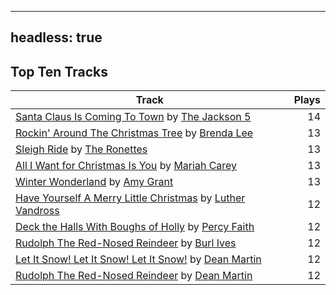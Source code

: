 
---
headless: true
---

## Top Ten Tracks

| Track | Plays |
| --- |  ---: |
|[Santa Claus Is Coming To Town](https://www.iheart.com/artist/the-jackson-5-35053/songs/santa-claus-is-coming-to-town-28131648/) by [The Jackson 5](https://www.iheart.com/artist/the-jackson-5-35053/)| 14|
|[Rockin' Around The Christmas Tree](https://www.iheart.com/artist/brenda-lee-18115/songs/rockin-around-the-christmas-tree-28114119/) by [Brenda Lee](https://www.iheart.com/artist/brenda-lee-18115/)| 13|
|[Sleigh Ride](https://www.iheart.com/artist/the-ronettes-89545/songs/sleigh-ride-2513311/) by [The Ronettes](https://www.iheart.com/artist/the-ronettes-89545/)| 13|
|[All I Want for Christmas Is You](https://www.iheart.com/artist/mariah-carey-31885/songs/all-i-want-for-christmas-is-you-20275005/) by [Mariah Carey](https://www.iheart.com/artist/mariah-carey-31885/)| 13|
|[Winter Wonderland](https://www.iheart.com/artist/amy-grant-3053/songs/winter-wonderland-467693/) by [Amy Grant](https://www.iheart.com/artist/amy-grant-3053/)| 13|
|[Have Yourself A Merry Little Christmas](https://www.iheart.com/artist/luther-vandross-3402/songs/have-yourself-a-merry-little-christmas-2569148/) by [Luther Vandross](https://www.iheart.com/artist/luther-vandross-3402/)| 12|
|[Deck the Halls With Boughs of Holly](https://www.iheart.com/artist/percy-faith-120889/songs/deck-the-halls-with-boughs-of-holly-4019057/) by [Percy Faith](https://www.iheart.com/artist/percy-faith-120889/)| 12|
|[Rudolph The Red-Nosed Reindeer](https://www.iheart.com/artist/burl-ives-1117/songs/rudolph-the-red-nosed-reindeer-29402145/) by [Burl Ives](https://www.iheart.com/artist/burl-ives-1117/)| 12|
|[Let It Snow! Let It Snow! Let It Snow!](https://www.iheart.com/artist/dean-martin-6555/songs/let-it-snow-let-it-snow-let-it-snow-29762326/) by [Dean Martin](https://www.iheart.com/artist/dean-martin-6555/)| 12|
|[Rudolph The Red-Nosed Reindeer](https://www.iheart.com/artist/dean-martin-6555/songs/rudolph-the-red-nosed-reindeer-11011564/) by [Dean Martin](https://www.iheart.com/artist/dean-martin-6555/)| 12|
